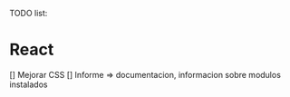 TODO list: 

# React
[] Mejorar CSS
[] Informe => documentacion, informacion sobre modulos instalados
